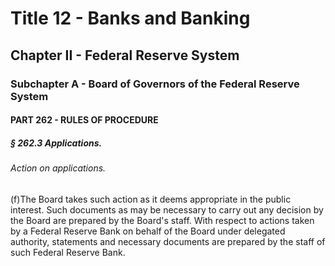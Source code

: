 
# Title 12 - Banks and Banking
## Chapter II - Federal Reserve System
### Subchapter A - Board of Governors of the Federal Reserve System
#### PART 262 - RULES OF PROCEDURE
##### § 262.3 Applications.
###### Action on applications.

(f)The Board takes such action as it deems appropriate in the public interest. Such documents as may be necessary to carry out any decision by the Board are prepared by the Board's staff. With respect to actions taken by a Federal Reserve Bank on behalf of the Board under delegated authority, statements and necessary documents are prepared by the staff of such Federal Reserve Bank.
